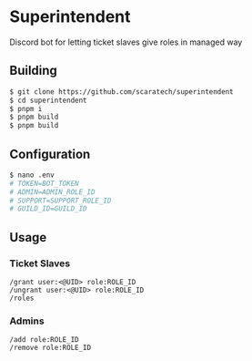 # Superintendent
Discord bot for letting ticket slaves give roles in managed way

## Building
```sh
$ git clone https://github.com/scaratech/superintendent
$ cd superintendent
$ pnpm i
$ pnpm build
$ pnpm build
```

## Configuration
```sh
$ nano .env
# TOKEN=BOT_TOKEN
# ADMIN=ADMIN_ROLE_ID
# SUPPORT=SUPPORT_ROLE_ID
# GUILD_ID=GUILD_ID
```

## Usage
### Ticket Slaves
```
/grant user:<@UID> role:ROLE_ID
/ungrant user:<@UID> role:ROLE_ID
/roles
```
### Admins
```
/add role:ROLE_ID
/remove role:ROLE_ID
```
